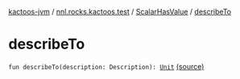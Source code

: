 [kactoos-jvm](../../index.md) / [nnl.rocks.kactoos.test](../index.md) / [ScalarHasValue](index.md) / [describeTo](./describe-to.md)

# describeTo

`fun describeTo(description: Description): `[`Unit`](https://kotlinlang.org/api/latest/jvm/stdlib/kotlin/-unit/index.html) [(source)](https://github.com/neonailol/kactoos/blob/master/kactoos-jvm/src/main/kotlin/nnl/rocks/kactoos/test/ScalarHasValue.kt#L29)